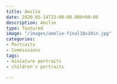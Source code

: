 ```yaml
---
title: Amilie
date: 2020-05-14T23:00:00.000+00:00
description: Amilie
type: featured
image: "/images/amelie-final18x18in.jpg"
categories:
- Portraits
- Commissions
tags:
- miniature portraits
- children's portraits

---
```

